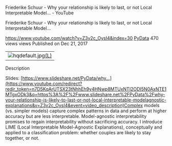 Friederike Schuur - Why your relationship is likely to last, or not Local Interpretable Model... - YouTube

Friederike Schuur - Why your relationship is likely to last, or not Local Interpretable Model...

https://www.youtube.com/watch?v=Z3v2c_OysI4&index=30
[PyData](https://www.youtube.com/channel/UCOjD18EJYcsBog4IozkF_7w)
470 views views
Published on Dec 21, 2017

|     |
| --- |
| ![hqdefault.jpg](../_resources/c3b9a3eb28da6ca521baba3b3142c85d.jpg)[(L)](https://www.youtube.com/watch?v=Z3v2c_OysI4&index=30) |

Description

Slides: [https://www.slideshare.net/PyData/why...](https://www.youtube.com/redirect?redir_token=n7D5KqArUTSX23tNhhEh9y4HNwp8MTUxNTI2ODI5N0AxNTE1MTgxODk3&q=https%3A%2F%2Fwww.slideshare.net%2FPyData%2Fwhy-your-relationship-is-likely-to-last-or-not-local-interpretable-modelagnostic-explanations&v=Z3v2c_OysI4&event=video_description)Complex models (vs. simpler models) capture complex patterns in data and perform at higher accuracy but are less interpretable. Model-agnostic interpretability promises to regain interpretability without sacrificing accuracy. I introduce LIME (Local Interpretable Model-Agnostic Explanations), conceptually and applied to a classification problem: whether couples are likely to stay together, or not.